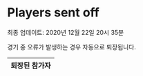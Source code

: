 # Players sent off
최종 업데이트: 2020년 12월 22일 20시 35분


경기 중 오류가 발생하는 경우 자동으로 퇴장됩니다.


| 퇴장된 참가자 |
|:---:|